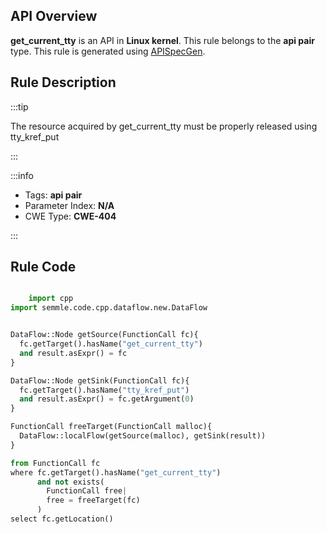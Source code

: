---
---


## API Overview
**get_current_tty** is an API in **Linux kernel**. This rule belongs to the **api pair** type. This rule is generated using [APISpecGen](../../tools/APISpecGen).
## Rule Description

:::tip

The resource acquired by get_current_tty must be properly released using tty_kref_put

:::

:::info

- Tags: **api pair**
- Parameter Index: **N/A**
- CWE Type: **CWE-404**

:::

## Rule Code
```python

    import cpp
import semmle.code.cpp.dataflow.new.DataFlow


DataFlow::Node getSource(FunctionCall fc){
  fc.getTarget().hasName("get_current_tty")
  and result.asExpr() = fc
}

DataFlow::Node getSink(FunctionCall fc){
  fc.getTarget().hasName("tty_kref_put")
  and result.asExpr() = fc.getArgument(0)
}

FunctionCall freeTarget(FunctionCall malloc){
  DataFlow::localFlow(getSource(malloc), getSink(result))
}

from FunctionCall fc
where fc.getTarget().hasName("get_current_tty")
      and not exists(
        FunctionCall free| 
        free = freeTarget(fc)
      )
select fc.getLocation()

    
```
